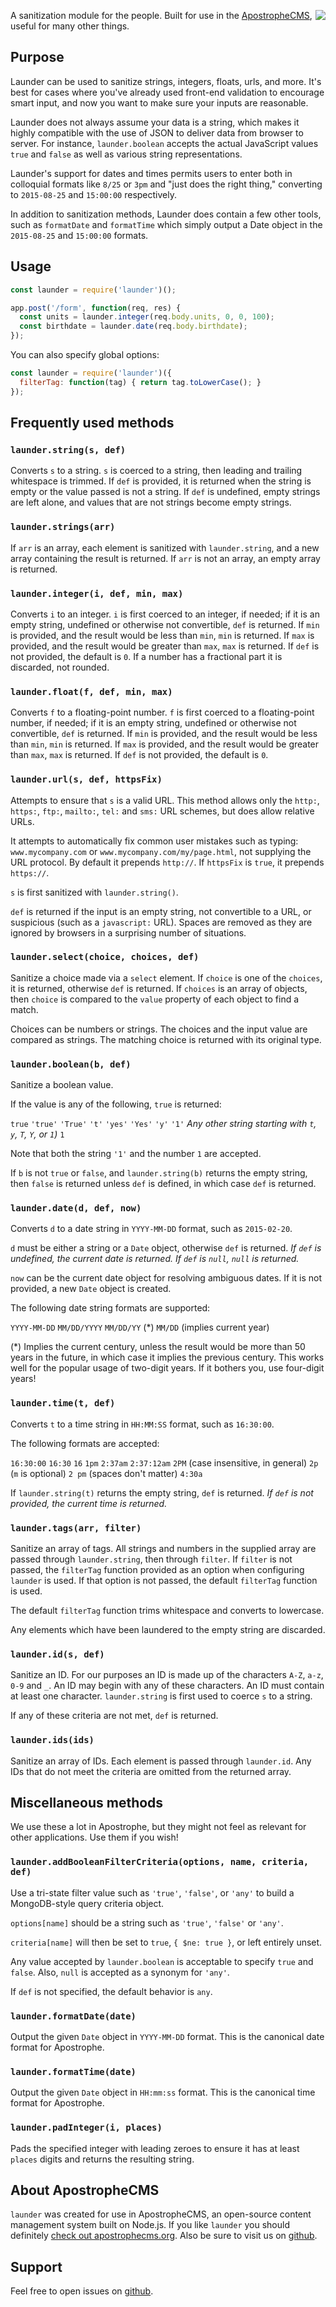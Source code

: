 <a href="https://apostrophecms.com/"><img src="https://raw.github.com/apostrophecms/launder/master/logos/logo-box-madefor.png" align="right" /></a>

A sanitization module for the people. Built for use in the [ApostropheCMS](https://apostrophecms.com), useful for many other things.

## Purpose

Launder can be used to sanitize strings, integers, floats, urls, and more. It's best for cases where you've already used front-end validation to encourage smart input, and now you want to make sure your inputs are reasonable.

Launder does not always assume your data is a string, which makes it highly compatible with the use of JSON to deliver data from browser to server. For instance, `launder.boolean` accepts the actual JavaScript values `true` and `false` as well as various string representations.

Launder's support for dates and times permits users to enter both in colloquial formats like `8/25` or `3pm` and "just does the right thing," converting to `2015-08-25` and `15:00:00` respectively.

In addition to sanitization methods, Launder does contain a few other tools, such as `formatDate` and `formatTime` which simply output a Date object in the `2015-08-25` and `15:00:00` formats.

## Usage

```javascript
const launder = require('launder')();

app.post('/form', function(req, res) {
  const units = launder.integer(req.body.units, 0, 0, 100);
  const birthdate = launder.date(req.body.birthdate);
});
```

You can also specify global options:

```javascript
const launder = require('launder')({
  filterTag: function(tag) { return tag.toLowerCase(); }
});
```

## Frequently used methods

### `launder.string(s, def)`

Converts `s` to a string. `s` is coerced to a string, then leading and trailing whitespace is trimmed. If `def` is provided, it is returned when the string is empty or the value passed is not a string. If `def` is undefined, empty strings are left alone, and values that are not strings become empty strings.

### `launder.strings(arr)`

If `arr` is an array, each element is sanitized with `launder.string`, and a new array containing the result is returned. If `arr` is not an array, an empty array is returned.

### `launder.integer(i, def, min, max)`

Converts `i` to an integer. `i` is first coerced to an integer, if needed; if it is an empty string, undefined or otherwise not convertible, `def` is returned. If `min` is provided, and the result would be less than `min`, `min` is returned. If `max` is provided, and the result would be greater than `max`, `max` is returned. If `def` is not provided, the default is `0`. If a number has a fractional part it is discarded, not rounded.

### `launder.float(f, def, min, max)`

Converts `f` to a floating-point number. `f` is first coerced to a floating-point number, if needed; if it is an empty string, undefined or otherwise not convertible, `def` is returned. If `min` is provided, and the result would be less than `min`, `min` is returned. If `max` is provided, and the result would be greater than `max`, `max` is returned. If `def` is not provided, the default is `0`.

### `launder.url(s, def, httpsFix)`

Attempts to ensure that `s` is a valid URL. This method allows only the `http:`, `https:`, `ftp:`, `mailto:`, `tel:` and `sms:` URL schemes, but does allow relative URLs.

It attempts to automatically fix common user mistakes such as typing: `www.mycompany.com` or `www.mycompany.com/my/page.html`, not supplying the URL protocol. By default it prepends `http://`. If `httpsFix` is `true`, it prepends `https://`.

`s` is first sanitized with `launder.string()`.

`def` is returned if the input is an empty string, not convertible to a URL, or suspicious (such as a `javascript:` URL). Spaces are removed as they are ignored by browsers in a surprising number of situations.

### `launder.select(choice, choices, def)`

Sanitize a choice made via a `select` element. If `choice` is one of the `choices`, it is returned, otherwise `def` is returned. If `choices` is an array of objects, then `choice` is compared to the `value` property of each object to find a match.

Choices can be numbers or strings. The choices and the input value are compared as strings. The matching choice is returned with its original type.

### `launder.boolean(b, def)`

Sanitize a boolean value.

If the value is any of the following, `true` is returned:

`true`
`'true'`
`'True'`
`'t'`
`'yes'`
`'Yes'`
`'y'`
`'1'`
*Any other string starting with `t`, `y`, `T`, `Y`, or `1`)*
`1`

Note that both the string `'1'` and the number `1` are accepted.

If `b` is not `true` or `false`, and `launder.string(b)` returns the empty string, then `false` is returned unless `def` is defined, in which case `def` is returned.

### `launder.date(d, def, now)`

Converts `d` to a date string in `YYYY-MM-DD` format, such as `2015-02-20`.

`d` must be either a string or a `Date` object, otherwise `def` is returned. *If `def` is undefined, the current date is returned. If `def` is `null`, `null` is returned.*

`now` can be the current date object for resolving ambiguous dates. If it is not provided, a new `Date` object is created.

The following date string formats are supported:

`YYYY-MM-DD`
`MM/DD/YYYY`
`MM/DD/YY` (*)
`MM/DD` (implies current year)

(*) Implies the current century, unless the result would be more than 50 years in the future, in which case it implies the previous century. This works well for the popular usage of two-digit years. If it bothers you, use four-digit years!

### `launder.time(t, def)`

Converts `t` to a time string in `HH:MM:SS` format, such as `16:30:00`.

The following formats are accepted:

`16:30:00`
`16:30`
`16`
`1pm`
`2:37am`
`2:37:12am`
`2PM` (case insensitive, in general)
`2p` (`m` is optional)
`2 pm` (spaces don't matter)
`4:30a`

If `launder.string(t)` returns the empty string, `def` is returned. *If `def` is not provided, the current time is returned.*

### `launder.tags(arr, filter)`

Sanitize an array of tags. All strings and numbers in the supplied array are passed through `launder.string`, then through `filter`. If `filter` is not passed, the `filterTag` function provided as an option when configuring `launder` is used. If that option is not passed, the default `filterTag` function is used.

The default `filterTag` function trims whitespace and converts to lowercase.

Any elements which have been laundered to the empty string are discarded.

### `launder.id(s, def)`

Sanitize an ID. For our purposes an ID is made up of the characters `A-Z`, `a-z`, `0-9` and `_`. An ID may begin with any of these characters. An ID must contain at least one character. `launder.string` is first used to coerce `s` to a string.

If any of these criteria are not met, `def` is returned.

### `launder.ids(ids)`

Sanitize an array of IDs. Each element is passed through `launder.id`. Any IDs that do not meet the criteria are omitted from the returned array.

## Miscellaneous methods

We use these a lot in Apostrophe, but they might not feel as relevant for other applications. Use them if you wish!

### `launder.addBooleanFilterCriteria(options, name, criteria, def)`

Use a tri-state filter value such as `'true'`, `'false'`, or `'any'` to build a MongoDB-style query criteria object.

`options[name]` should be a string such as `'true'`, `'false'` or `'any'`.

`criteria[name]` will then be set to `true`, `{ $ne: true }`, or left entirely unset.

Any value accepted by `launder.boolean` is acceptable to specify `true` and `false`. Also, `null` is accepted as a synonym for `'any'`.

If `def` is not specified, the default behavior is `any`.

### `launder.formatDate(date)`

Output the given `Date` object in `YYYY-MM-DD` format. This is the canonical date format for Apostrophe.

### `launder.formatTime(date)`

Output the given `Date` object in `HH:mm:ss` format. This is the canonical time format for Apostrophe.

### `launder.padInteger(i, places)`

Pads the specified integer with leading zeroes to ensure it has at least `places` digits and returns the resulting string.

## About ApostropheCMS

`launder` was created for use in ApostropheCMS, an open-source content management system built on Node.js. If you like `launder` you should definitely [check out apostrophecms.org](https://apostrophecms.com). Also be sure to visit us on [github](http://github.com/apostrophecms).

## Support

Feel free to open issues on [github](http://github.com/apostrophecms/launder).
